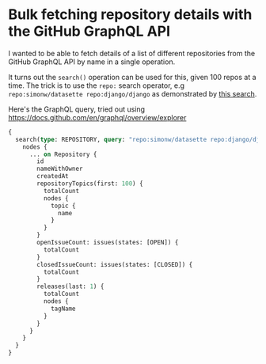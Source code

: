 # Bulk fetching repository details with the GitHub GraphQL API

I wanted to be able to fetch details of a list of different repositories from the GitHub GraphQL API by name in a single operation.

It turns out the `search()` operation can be used for this, given 100 repos at a time. The trick is to use the `repo:` search operator, e.g `repo:simonw/datasette repo:django/django` as demonstrated by [this search](https://github.com/search?q=repo%3Asimonw%2Fdatasette+repo:simonw/sqlite-utils&type=Repositories).

Here's the GraphQL query, tried out using https://docs.github.com/en/graphql/overview/explorer

```graphql
{
  search(type: REPOSITORY, query: "repo:simonw/datasette repo:django/django", first: 100) {
    nodes {
      ... on Repository {
        id
        nameWithOwner
        createdAt
        repositoryTopics(first: 100) {
          totalCount
          nodes {
            topic {
              name
            }
          }
        }
        openIssueCount: issues(states: [OPEN]) {
          totalCount
        }
        closedIssueCount: issues(states: [CLOSED]) {
          totalCount
        }
        releases(last: 1) {
          totalCount
          nodes {
            tagName
          }
        }
      }
    }
  }
}
```
